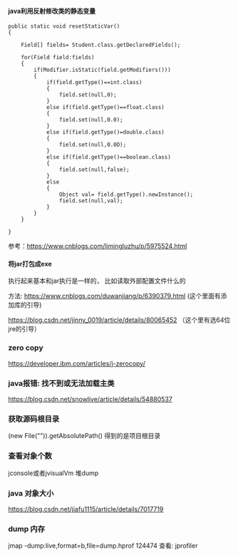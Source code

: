 #### java利用反射修改类的静态变量

```
public static void resetStaticVar()
{

    Field[] fields= Student.class.getDeclaredFields();

    for(Field field:fields)
    {
        if(Modifier.isStatic(field.getModifiers()))
        {
            if(field.getType()==int.class)
            {
                field.set(null,0);
            }
            else if(field.getType()==float.class)
            {
                field.set(null,0.0);
            }
            else if(field.getType()=double.class)
            {
                field.set(null,0.0D);
            }
            else if(field.getType()==boolean.class)
            {
                field.set(null,false);
            }
            else
            {
                Object val= field.getType().newInstance();
                field.set(null,val);
            }
        }
    }

}
```

参考：https://www.cnblogs.com/limingluzhu/p/5975524.html



#### 将jar打包成exe

执行起来基本和jar执行是一样的， 比如读取外部配置文件什么的

方法: https://www.cnblogs.com/duwanjiang/p/6390379.html  (这个里面有添加库的引导)

https://blog.csdn.net/jinny_0019/article/details/80065452 （这个里有选64位jre的引导）


### zero copy
https://developer.ibm.com/articles/j-zerocopy/

### java报错: 找不到或无法加载主类
https://blog.csdn.net/snowlive/article/details/54880537

### 获取源码根目录
(new File("")).getAbsolutePath()  得到的是项目根目录

### 查看对象个数
jconsole或者jvisualVm 堆dump

### java 对象大小
https://blog.csdn.net/jiafu1115/article/details/7017719


### dump 内存
jmap -dump:live,format=b,file=dump.hprof 124474
查看: jprofiler
